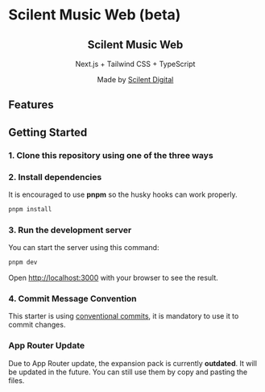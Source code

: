 # Scilent Music Web (beta)

<div align="center">
  <h2>Scilent Music Web</h2>
  <p>Next.js + Tailwind CSS + TypeScript</p>
  <p>Made by <a href="https://scilent.digital">Scilent Digital</a></p>
</div>

## Features

<!-- See the 👉 [feature details and changelog](https://github.com/theodorusclarence/ts-nextjs-tailwind-starter/blob/main/CHANGELOG.md) 👈 for more. -->

## Getting Started

### 1. Clone this repository using one of the three ways

### 2. Install dependencies

It is encouraged to use **pnpm** so the husky hooks can work properly.

```bash
pnpm install
```

### 3. Run the development server

You can start the server using this command:

```bash
pnpm dev
```

Open [http://localhost:3000](http://localhost:3000) with your browser to see the result.

### 4. Commit Message Convention

This starter is using [conventional commits](https://www.conventionalcommits.org/en/v1.0.0/), it is mandatory to use it to commit changes.

### App Router Update

Due to App Router update, the expansion pack is currently **outdated**. It will be updated in the future. You can still use them by copy and pasting the files.
